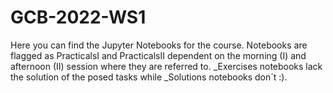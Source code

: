 # GCB-2022-WS1

Here you can find the Jupyter Notebooks for the course. 
Notebooks are flagged as PracticalsI and PracticalsII dependent on the morning (I) and afternoon (II) session where they are referred to.
_Exercises notebooks lack the solution of the posed tasks while _Solutions notebooks don´t :).


